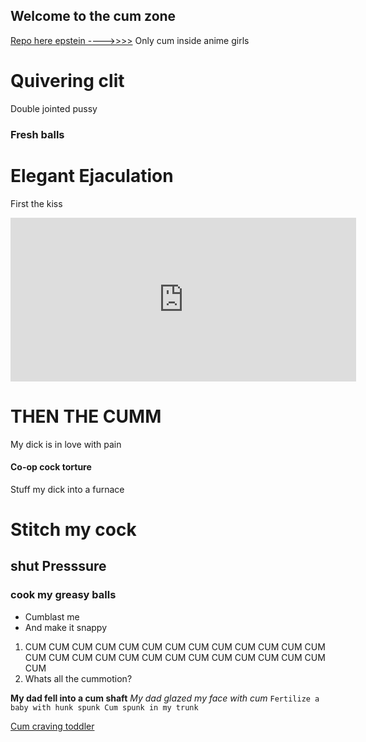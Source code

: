 ## Welcome to the cum zone

[Repo here epstein ---->>>>](https://github.com/koushiroue/Lolipatter)
Only cum inside anime girls 

# Quivering clit 
Double jointed pussy 

### Fresh balls 

# Elegant Ejaculation 




First the kiss





<iframe src="https://www.guilded.gg/canvas_index.html?route=%2Fcanvas%2Fembed%2Fteamcard%2FDlZ9NOrR&size=large" width="553" height="262" frameborder="0" scrolling="no"></iframe>














# **THEN THE CUMM**

My dick is in love with pain 

#### Co-op cock torture 

Stuff my dick into a furnace 



# Stitch my cock 
## shut Presssure 
### cook my greasy balls 

- Cumblast me
- And make it snappy 

1. CUM CUM CUM CUM CUM CUM CUM CUM CUM CUM CUM CUM CUM CUM CUM CUM CUM CUM CUM CUM CUM CUM CUM CUM CUM CUM CUM 
2. Whats all the cummotion? 

**My dad fell into a cum shaft** _My dad glazed my face with cum_ `Fertilize a baby with hunk spunk Cum spunk in my trunk ` 

[Cum craving toddler ](https://www.kekma.ga/)

